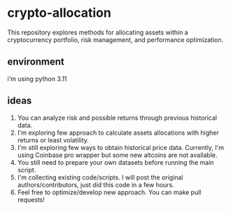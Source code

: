 # crypto-allocation
This repository explores methods for allocating assets within a cryptocurrency portfolio, risk management, and performance optimization. 


## environment
i'm using python 3.11

## ideas
1. You can analyze risk and possible returns through previous historical data.
2. I'm exploring few approach to calculate assets allocations with higher returns or least volatility.
3. I'm still exploring few ways to obtain historical price data. Currently, I'm using Coinbase pro wrapper but some new altcoins are not available.
4. You still need to prepare your own datasets before running the main script.
5. I'm collecting existing code/scripts. I will post the original authors/contributors, just did this code in a few hours.
6. Feel free to optimize/develop new approach. You can make pull requests!